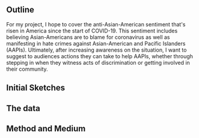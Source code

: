 ## Outline 

For my project, I hope to cover the anti-Asian-American sentiment that's risen in America since the start of COVID-19. This sentiment includes believing Asian-Americans are to blame for coronavirus as well as manifesting in hate crimes against Asian-American and Pacific Islanders (AAPIs). Ultimately, after increasing awareness on the situation, I want to suggest to audiences actions they can take to help AAPIs, whether through stepping in when they witness acts of discrimination or getting involved in their community. 

## Initial Sketches 

## The data 

## Method and Medium 
